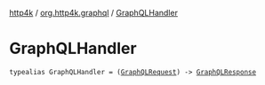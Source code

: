 [http4k](../index.md) / [org.http4k.graphql](index.md) / [GraphQLHandler](./-graph-q-l-handler.md)

# GraphQLHandler

`typealias GraphQLHandler = (`[`GraphQLRequest`](-graph-q-l-request/index.md)`) -> `[`GraphQLResponse`](-graph-q-l-response/index.md)